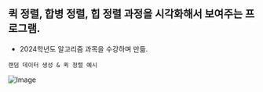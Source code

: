## 퀵 정렬, 합병 정렬, 힙 정렬 과정을 시각화해서 보여주는 프로그램.

- 2024학년도 알고리즘 과목을 수강하며 만듦.

`랜덤 데이터 생성 & 퀵 정렬 예시`

![Image](https://github.com/user-attachments/assets/1dfb51ff-2a40-41ef-b43c-e27dea13d1e8)
